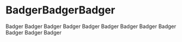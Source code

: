 # BadgerBadgerBadger

Badger Badger Badger Badger Badger Badger Badger Badger Badger Badger Badger Badger
